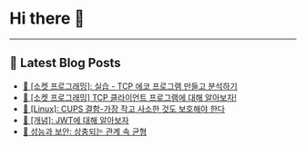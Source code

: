 # Hi there 👋
---
## 📕 Latest Blog Posts
- [📖 [소켓 프로그래밍]: 실습 - TCP 에코 프로그램 만들고 분석하기](https://honge1122.tistory.com/84)
- [📖 [소켓 프로그래밍] TCP 클라이언트 프로그램에 대해 알아보자!](https://honge1122.tistory.com/83)
- [📖 [Linux]: CUPS 결함-가장 작고 사소한 것도 보호해야 한다](https://honge1122.tistory.com/82)
- [📖 [개념]: JWT에 대해 알아보자](https://honge1122.tistory.com/81)
- [📖 성능과 보안: 상충되는 관계 속 균형](https://honge1122.tistory.com/80)
